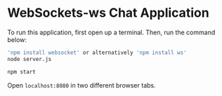 # WebSockets-ws Chat Application

To run this application, first open up a terminal. Then, run the command below:


```sh
'npm install websocket' or alternatively 'npm install ws'
node server.js
```


```sh
npm start
```

Open `localhost:8080` in two different browser tabs.
